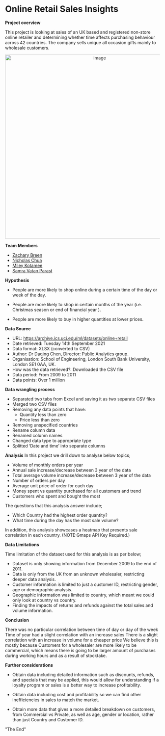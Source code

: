 # Online Retail Sales Insights

**Project overview**

This project is looking at sales of an UK based and registered non-store online retailer and determining whether time affects purchasing behaviour across 42 countries. The company sells unique all occasion gifts mainly to wholesale customers.

 <p align="center">
<img width="600" alt="image" src="https://user-images.githubusercontent.com/85004202/134448057-f02fc9bc-8f0e-4fee-8d95-02fd511d52a6.png">
 </p>

**Team Members**

- [Zachary Breen](https://github.com/chewy-program)
- [Nicholas Chua](https://github.com/nickchuasl)
- [Miley Kotamee](https://github.com/Wisdom-Miley)
- [Samra Vatan Parast](https://github.com/Samravp)


**Hypothesis**

- People are more likely to shop online during a certain time of the day or week of the day.

- People are more likely to shop in certain months of the year (i.e. Christmas season or end of financial year ).

- People are more likely to buy in higher quantities at lower prices. 

**Data Source**

- URL: https://archive.ics.uci.edu/ml/datasets/online+retail
- Date retrieved: Tuesday 14th September 2021
- Data format: XLSX (converted to CSV)
- Author: Dr Daqing Chen, Director: Public Analytics group.
- Organisation:  School of Engineering, London South Bank University, London SE1 0AA, UK.
- How was the data retrieved?: Downloaded the CSV file
- Data period: From 2009 to 2011
- Data points: Over 1 million

**Data wrangling process**

- Separated two tabs from Excel and saving it as two separate CSV files
- Merged two CSV files
- Removing any data points that have:
   - Quantity less than zero
   - Price less than zero
- Removing unspecified countries
- Rename column data
- Renamed column names
- Changed data type to appropriate type
- Splitted ‘Date and time’ into separate columns

**Analysis**
In this project we drill down to analyse below topics;

- Volume of monthly orders per year
- Annual sale increase/decrease between 3 year of the data  
- Total average volume increase/decrease between 3 year of the data  
- Number of orders per day
- Average unit price of order for each day
- Money spent vs quantity purchased for all customers and trend 
- Customers who spent and bought the most

The questions that this analysis answer include;
- Which Country had the highest order quantity?
- What time during the day has the most sale volume?

In addition, this analysis showcases a heatmap that presents sale correlation in each country. (NOTE:Gmaps API Key Required.)

**Data Limitations**

Time limitation of the dataset used for this analysis is as per below;
- Dataset is only showing information from December 2009 to the end of 2011.
- Data is only from the UK from an unknown wholesaler, restricting deeper data analysis.
- Customer information is limited to just a customer ID, restricting gender, age or demographic analysis.
- Geographic information was limited to country, which meant we could only look at country vs country.
- Finding the impacts of returns and refunds against the total sales and volume information. 

**Conclusion**

There was no particular correlation between time of day or day of the week
Time of year had a slight correlation with an increase sales 
There is a slight correlation with an increase in volume for a cheaper price 
We believe this is mostly because Customers for a wholesaler are more likely to be commercial, which means there is going to be larger amount of purchases during working hours and as a result of stocktake. 

**Further considerations**

- Obtain data including detailed information such as discounts, refunds, and specials that may be applied, this would allow for understanding if a loyalty program or sales is a better way to increase profitability. 

- Obtain data including cost and profitability so we can find other inefficiencies in sales to match the market. 

- Obtain more data that gives a more detailed breakdown on customers, from Commercial vs Private, as well as age, gender or location, rather than just Country and Customer ID.

"The End"
